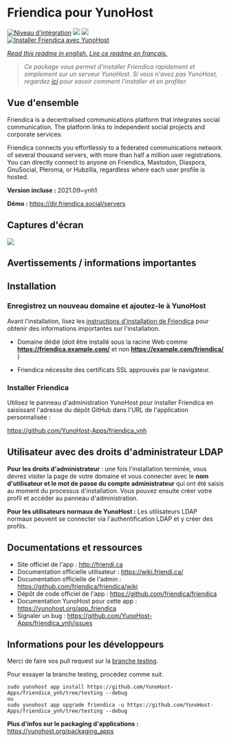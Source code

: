 # Friendica pour YunoHost

[![Niveau d'intégration](https://dash.yunohost.org/integration/friendica.svg)](https://dash.yunohost.org/appci/app/friendica) ![](https://ci-apps.yunohost.org/ci/badges/friendica.status.svg) ![](https://ci-apps.yunohost.org/ci/badges/friendica.maintain.svg)  
[![Installer Friendica avec YunoHost](https://install-app.yunohost.org/install-with-yunohost.svg)](https://install-app.yunohost.org/?app=friendica)

*[Read this readme in english.](./README.md)*
*[Lire ce readme en français.](./README_fr.md)*

> *Ce package vous permet d'installer Friendica rapidement et simplement sur un serveur YunoHost.
Si vous n'avez pas YunoHost, regardez [ici](https://yunohost.org/#/install) pour savoir comment l'installer et en profiter.*

## Vue d'ensemble

Friendica is a decentralised communications platform that integrates social communication. The platform links to independent social projects and corporate services.

Friendica connects you effortlessly to a federated communications network of several thousand servers, with more than half a million user registrations. You can directly connect to anyone on Friendica, Mastodon, Diaspora, GnuSocial, Pleroma, or Hubzilla, regardless where each user profile is hosted.

**Version incluse :** 2021.09~ynh1

**Démo :** https://dir.friendica.social/servers

## Captures d'écran

![](./doc/screenshots/friendica-vier-profile.png)

## Avertissements / informations importantes

## Installation

### Enregistrez un nouveau domaine et ajoutez-le à YunoHost

Avant l'installation, lisez les [instructions d'installation de Friendica](https://github.com/friendica/friendica/blob/develop/doc/Install.md) pour obtenir des informations importantes sur l'installation.

- Domaine dédié (doit être installé sous la racine Web comme **https://friendica.example.com/** et non **https://example.com/friendica/** )

- Friendica nécessite des certificats SSL approuvés par le navigateur.

### Installer Friendica
Utilisez le panneau d'administration YunoHost pour installer Friendica en saisissant l'adresse du dépôt GitHub dans l'URL de l'application personnalisée :

https://github.com/YunoHost-Apps/friendica_ynh

## Utilisateur avec des droits d'administrateur LDAP
**Pour les droits d'administrateur** : une fois l'installation terminée, vous devrez visiter la page de votre domaine et vous connecter avec le **nom d'utilisateur et le mot de passe du compte administrateur** qui ont été saisis au moment du processus d'installation. Vous pouvez ensuite créer votre profil et accéder au panneau d'administration.

 **Pour les utilisateurs normaux de YunoHost :** Les utilisateurs LDAP normaux peuvent se connecter via l'authentification LDAP et y créer des profils. 

## Documentations et ressources

* Site officiel de l'app : http://friendi.ca
* Documentation officielle utilisateur : https://wiki.friendi.ca/
* Documentation officielle de l'admin : https://github.com/friendica/friendica/wiki
* Dépôt de code officiel de l'app : https://github.com/friendica/friendica
* Documentation YunoHost pour cette app : https://yunohost.org/app_friendica
* Signaler un bug : https://github.com/YunoHost-Apps/friendica_ynh/issues

## Informations pour les développeurs

Merci de faire vos pull request sur la [branche testing](https://github.com/YunoHost-Apps/friendica_ynh/tree/testing).

Pour essayer la branche testing, procédez comme suit.
```
sudo yunohost app install https://github.com/YunoHost-Apps/friendica_ynh/tree/testing --debug
ou
sudo yunohost app upgrade friendica -u https://github.com/YunoHost-Apps/friendica_ynh/tree/testing --debug
```

**Plus d'infos sur le packaging d'applications :** https://yunohost.org/packaging_apps